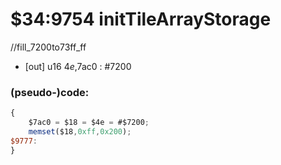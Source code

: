 ﻿
# $34:9754 initTileArrayStorage



//fill_7200to73ff_ff
+ [out] u16 $4e,$7ac0 : #7200

### (pseudo-)code:
```js
{
	$7ac0 = $18 = $4e = #$7200;
	memset($18,0xff,0x200);
$9777:
}
```



